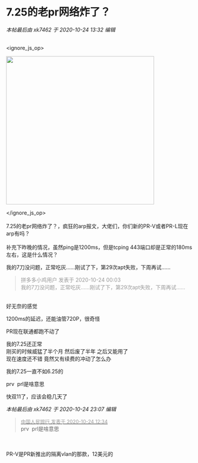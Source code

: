 # 7.25的老pr网络炸了？


<i class="pstatus"> 本帖最后由 xk7462 于 2020-10-24 13:32 编辑 </i><br />
<br />

<ignore_js_op>

<img id="aimg_140716" aid="140716" src="static/image/common/none.gif" zoomfile="forum.php?mod=attachment&aid=MTQwNzE2fGY4MmI1ZGM3fDE2MDk1NzQ2MTB8NDczNDR8NzU3ODIw&noupdate=yes&nothumb=yes" file="forum.php?mod=attachment&aid=MTQwNzE2fGY4MmI1ZGM3fDE2MDk1NzQ2MTB8NDczNDR8NzU3ODIw&noupdate=yes" class="zoom" onclick="zoom(this, this.src, 0, 0, 0)" width="400" id="aimg_140716" inpost="1" onmouseover="showMenu({'ctrlid':this.id,'pos':'12'})" />

<div class="tip tip_4 aimg_tip" id="aimg_140716_menu" style="position: absolute; display: none" disautofocus="true">
<div class="xs0">
<p><strong>pr_arp.jpg</strong> <em class="xg1">(34.48 KB, 下载次数: 1)</em></p>
<p>
<a href="forum.php?mod=attachment&amp;aid=MTQwNzE2fGY4MmI1ZGM3fDE2MDk1NzQ2MTB8NDczNDR8NzU3ODIw&amp;nothumb=yes" target="_blank">下载附件</a>

</p>

<p class="xg1 y">2020-10-24 00:00 上传</p>

</div>
<div class="tip_horn"></div>
</div>

</ignore_js_op>
<br />
<br />
7.25的老pr网络炸了？，疯狂的arp报文，大佬们，你们新的PR-V或者PR-L现在arp有吗？<br />
<br />
补充下昨晚的情况，虽然ping是1200ms，但是tcping 443端口却是正常的180ms左右，这是什么情况？<br />


我的7刀没问题，正常吃灰……刚试了下，第29次apt失败，下周再试……

<div class="quote"><blockquote><font color="#999999">拼多多小鸡用户 发表于 2020-10-24 00:03</font><br />
<font color="#999999">我的7刀没问题，正常吃灰……刚试了下，第29次apt失败，下周再试……</font></blockquote></div><br />
好无奈的感觉

1200ms的延迟，还能油管720P，很奇怪

PR现在联通都跑不动了

我的7.25还正常&nbsp; &nbsp;<br />
刚买的时候威猛了半个月 然后废了半年 之后又能用了 <br />
现在速度还不错 竟然又有续费的冲动了怎么办<img src="static/image/smiley/default/sad.gif" smilieid="2" border="0" alt="" />

我的7.25一直不如6.25的

prv&nbsp;&nbsp;prl是啥意思

快双11了，应该会稳几天了

<i class="pstatus"> 本帖最后由 xk7462 于 2020-10-24 23:07 编辑 </i><br />
<div class="quote"><blockquote><font size="2"><a href="https://www.hostloc.com/forum.php?mod=redirect&amp;goto=findpost&amp;pid=9345282&amp;ptid=757820" target="_blank"><font color="#999999">中国人民银行 发表于 2020-10-24 12:34</font></a></font><br />
prv&nbsp;&nbsp;prl是啥意思</blockquote></div><br />
<br />
PR-V是PR新推出的隔离vlan的那款，12美元的
